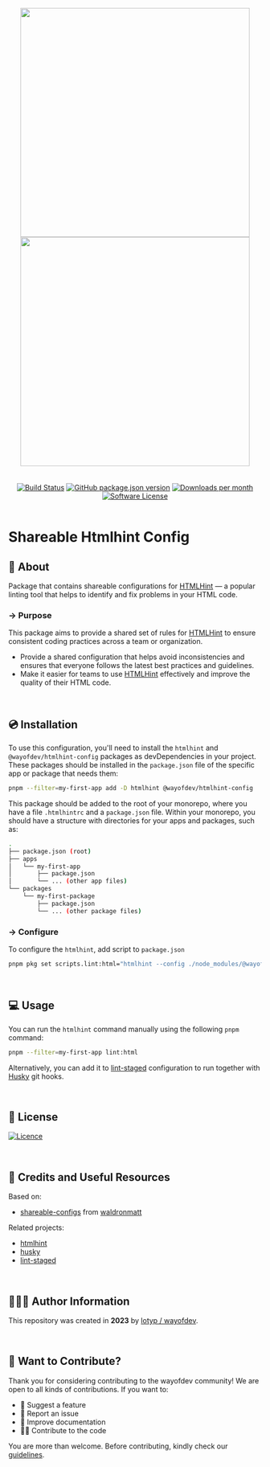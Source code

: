 <br>

<div align="center">
<img width="456" src="https://raw.githubusercontent.com/wayofdev/next-starter-tpl/master/assets/logo.gh-light-mode-only.png#gh-light-mode-only" alt="">
<img width="456" src="https://raw.githubusercontent.com/wayofdev/next-starter-tpl/master/assets/logo.gh-dark-mode-only.png#gh-dark-mode-only" alt="">
</div>

<br>

<br>

<div align="center">
<a href="https://actions-badge.atrox.dev/wayofdev/npm-shareable-configs/goto"><img alt="Build Status" src="https://img.shields.io/endpoint.svg?url=https%3A%2F%2Factions-badge.atrox.dev%2Fwayofdev%2Fnext-starter-tpl%2Fbadge&style=flat-square"/></a>
<a href="https://www.npmjs.com/package/@wayofdev/htmlhint-config"><img alt="GitHub package.json version" src="https://img.shields.io/npm/v/@wayofdev/htmlhint-config?style=flat-square"></a>
<a href="https://www.npmjs.com/package/@wayofdev/htmlhint-config?activeTab=versions"><img alt="Downloads per month" src="https://img.shields.io/npm/dm/@wayofdev/htmlhint-config?style=flat-square"></a>
<a href="LICENSE.md"><img src="https://img.shields.io/github/license/wayofdev/npm-shareable-configs.svg?style=flat-square&color=blue" alt="Software License"/></a>
</div>

<br>

# Shareable Htmlhint Config

## 📄 About

Package that contains shareable configurations for [HTMLHint](https://github.com/htmlhint/HTMLHint) — a popular linting tool that helps to identify and fix problems in your HTML code.

### → Purpose

This package aims to provide a shared set of rules for [HTMLHint](https://github.com/htmlhint/HTMLHint) to ensure consistent coding practices across a team or organization.

- Provide a shared configuration that helps avoid inconsistencies and ensures that everyone follows the latest best practices and guidelines.
- Make it easier for teams to use [HTMLHint](https://github.com/htmlhint/HTMLHint) effectively and improve the quality of their HTML code.

<br>

## 💿 Installation

To use this configuration, you'll need to install the `htmlhint` and `@wayofdev/htmlhint-config` packages as devDependencies in your project. These packages should be installed in the `package.json` file of the specific app or package that needs them:

```bash
pnpm --filter=my-first-app add -D htmlhint @wayofdev/htmlhint-config
```

This package should be added to the root of your monorepo, where you have a file `.htmlhintrc` and a `package.json` file. Within your monorepo, you should have a structure with directories for your apps and packages, such as:

```bash
.
├── package.json (root)
├── apps
│   └── my-first-app
│       ├── package.json
│       └── ... (other app files)
└── packages
    └── my-first-package
        ├── package.json
        └── ... (other package files)
```

### → Configure

To configure the `htmlhint`, add script to `package.json`

```bash
pnpm pkg set scripts.lint:html="htmlhint --config ./node_modules/@wayofdev/htmlhint-config/index.json **/*.html"
```

<br>

## 💻 Usage

You can run the `htmlhint` command manually using the following `pnpm` command:

```bash
pnpm --filter=my-first-app lint:html
```

Alternatively, you can add it to [lint-staged](https://github.com/okonet/lint-staged) configuration to run together with [Husky](https://typicode.github.io/husky/#/) git hooks.

<br>

## 🤝 License

[![Licence](https://img.shields.io/github/license/wayofdev/npm-shareable-configs?style=for-the-badge&color=blue)](./LICENSE)

<br>

## 🧱 Credits and Useful Resources

Based on:

- [shareable-configs](https://github.com/waldronmatt/shareable-configs) from [waldronmatt](https://github.com/waldronmatt)

Related projects:

- [htmlhint]([https://htmlhint.com)
- [husky](https://typicode.github.io/husky/#/)
- [lint-staged](https://github.com/okonet/lint-staged)

<br>

## 🙆🏼‍♂️ Author Information

This repository was created in **2023** by [lotyp / wayofdev](https://github.com/wayofdev).

<br>

## 🙌 Want to Contribute?

Thank you for considering contributing to the wayofdev community!
We are open to all kinds of contributions. If you want to:

- 🤔 Suggest a feature
- 🐛 Report an issue
- 📖 Improve documentation
- 👨‍💻 Contribute to the code

You are more than welcome. Before contributing, kindly check our [guidelines](https://next-starter-tpl-docs.wayof.dev/contribution).
